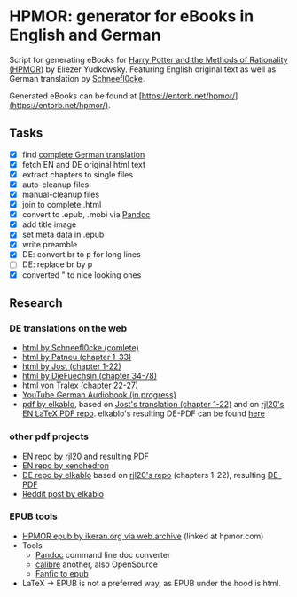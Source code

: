 # HPMOR: generator for eBooks in English and German
Script for generating eBooks for [Harry Potter and the Methods of Rationality (HPMOR)](https://www.hpmor.com) by Eliezer Yudkowsky. Featuring English original text as well as German translation by [Schneefl0cke](https://www.fanfiktion.de/s/60044849000ccc541aef297e/).

Generated eBooks can be found at [https://entorb.net/hpmor/](https://entorb.net/hpmor/).

## Tasks
- [x] find [complete German translation](https://www.fanfiktion.de/s/60044849000ccc541aef297e/)
- [x] fetch EN and DE original html text
- [x] extract chapters to single files
- [x] auto-cleanup files
- [x] manual-cleanup files
- [x] join to complete .html
- [x] convert to .epub, .mobi via [Pandoc](https://pandoc.org)
- [x] add title image
- [x] set meta data in .epub
- [x] write preamble
- [x] DE: convert br to p for long lines
- [ ] DE: replace br by p
- [x] converted " to nice looking ones

## Research
### DE translations on the web
- [html by Schneefl0cke (comlete)](https://www.fanfiktion.de/s/60044849000ccc541aef297e/)
- [html by Patneu (chapter 1-33)](https://www.fanfiktion.de/s/55610c610004dede273a3811/)
- [html by Jost (chapter 1-22)](https://www.fanfiktion.de/s/4cb8beb50000203e067007d0/)
- [html by DieFuechsin (chapter 34-78)](https://www.fanfiktion.de/s/5c793dfe000a402030774dc7/)
- [html von Tralex (chapter 22-27)](https://www.fanfiktion.de/s/59a29b7f000813c22ec1454b/s)
- [YouTube German Audiobook (in progress)](https://www.youtube.com/watch?v=h32Ht-HUbL0&list=PLfgJSXz3-j3aYhWyR3Q5JzcI3h_eibPls)
- [pdf by elkablo](https://github.com/elkablo/hpmor), based on [Jost's translation (chapter 1-22)](https://www.fanfiktion.de/s/4cb8beb50000203e067007d0/) and on [rjl20's EN LaTeX PDF repo](https://github.com/rjl20/hpmor). elkablo's resulting DE-PDF can be found [here](https://blackhole.sk/~kabel/tmp/hpmor-1.pdf)
 
### other pdf projects
- [EN repo by rjl20](https://github.com/rjl20/hpmor) and resulting [PDF](https://github.com/rjl20/hpmor/releases/download/v1.1.2/hpmor-1.1.2.pdf)
- [EN repo by xenohedron](https://github.com/xenohedron/hpmor-xetex)
- [DE repo by elkablo](https://github.com/elkablo/hpmor) based on [rjl20's repo](https://github.com/rjl20/hpmor) (chapters 1-22), resulting [DE-PDF](https://blackhole.sk/~kabel/tmp/hpmor-1.pdf)
- [Reddit post by elkablo](https://www.reddit.com/r/HPMOR/comments/gvj0x2/german_printed_version_of_book_1_anyone_interested/)

### EPUB tools
- [HPMOR epub by ikeran.org via web.archive](https://web.archive.org/web/20170624094133/http://ikeran.org/rationality.epub) (linked at hpmor.com)
- Tools
  - [Pandoc](https://pandoc.org) command line doc converter
  - [calibre](https://calibre-eBook.com) another, also OpenSource
  - [Fanfic to epub](http://ff2eBook.com/index.php)
- LaTeX -> EPUB is not a preferred way, as EPUB under the hood is html.
